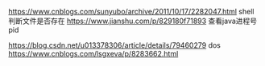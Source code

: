 https://www.cnblogs.com/sunyubo/archive/2011/10/17/2282047.html shell 判断文件是否存在
https://www.jianshu.com/p/829180f71893 查看java进程号pid

https://blog.csdn.net/u013378306/article/details/79460279   dos 
https://www.cnblogs.com/lsgxeva/p/8283662.html
